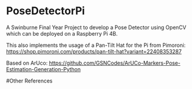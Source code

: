 # PoseDetectorPi
A Swinburne Final Year Project to develop a Pose Detector using OpenCV which can be deployed on a Raspberry Pi 4B.

This also implements the usage of a Pan-Tilt Hat for the Pi from Pimoroni:
https://shop.pimoroni.com/products/pan-tilt-hat?variant=22408353287

Based on ArUco: 
https://github.com/GSNCodes/ArUCo-Markers-Pose-Estimation-Generation-Python


#Other References
